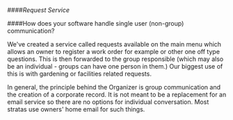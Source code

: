 ####*Request Service*

####How does your software handle single user (non-group) communication?

We've created a service called requests available on the main menu which allows an owner to register a work order for example or other one off type questions.  This is then forwarded to the group responsible (which may also be an individual - groups can have one person in them.)  Our biggest use of this is with gardening or facilities related requests. 

In general, the principle behind the Organizer is group communication and the creation of a corporate record.  It is not meant to be a replacement for an email service so there are no options for individual conversation.  Most stratas use owners' home email for such things.

